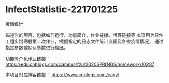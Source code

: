 # InfectStatistic-221701225
疫情统计

描述你的项目，包括如何运行、功能简介、作业链接、博客链接等
本项目为软件工程实践寒假第二次作业，根据指定的日志文件统计全国及各省疫情情况，
通过指定参数或默认参数进行输出。

功能简介见作业链接：
https://edu.cnblogs.com/campus/fzu/2020SPRINGS/homework/10287

本项目对应博客链接：
https://www.cnblogs.com/ccqy/